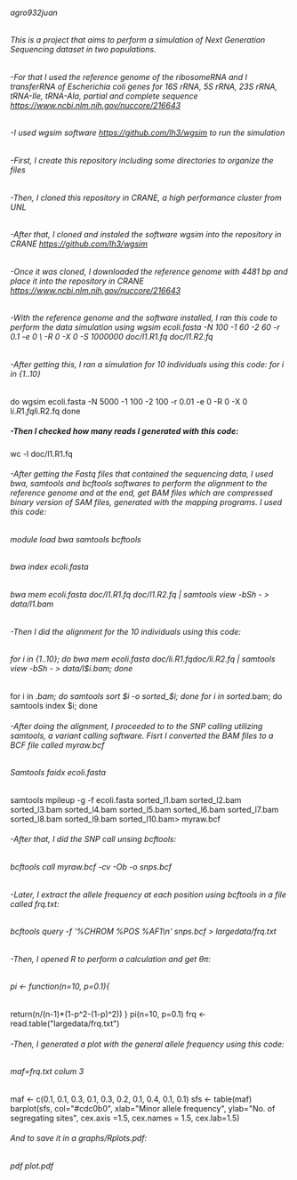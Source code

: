 ###### agro932juan
###### This is a project that aims to perform a simulation of Next Generation Sequencing dataset in  two populations. 
###### -For that I used the reference genome of the ribosomeRNA and I transferRNA of Escherichia coli genes for 16S rRNA, 5S rRNA, 23S rRNA, tRNA-Ile, tRNA-Ala, partial and complete sequence https://www.ncbi.nlm.nih.gov/nuccore/216643
###### -I used wgsim software https://github.com/lh3/wgsim to run the simulation
###### -First, I create this repository including some directories to organize the files
###### -Then, I cloned this repository in CRANE, a high performance cluster from UNL
###### -After that, I cloned and instaled the software wgsim into the repository in CRANE https://github.com/lh3/wgsim
###### -Once it was cloned, I downloaded the reference genome with 4481 bp and place it into the repository in CRANE https://www.ncbi.nlm.nih.gov/nuccore/216643
###### -With the reference genome and the software installed, I ran this code to perform the data simulation using wgsim ecoli.fasta -N 100 -1 60 -2 60 -r 0.1 -e 0 \ -R 0 -X 0 -S 1000000 doc/l1.R1.fq doc/l1.R2.fq
###### -After getting this, I ran a simulation for 10 individuals using this code: for i in {1..10}
do
   wgsim ecoli.fasta -N 5000 -1 100 -2 100 -r 0.01 -e 0 -R 0 -X 0 l$i.R1.fq l$i.R2.fq
done
##### -Then I checked how many reads I generated with this code:
wc -l doc/l1.R1.fq
###### -After getting the Fastq files that contained the sequencing data, I used bwa, samtools and bcftools softwares to perform the alignment to the reference genome and at the end, get BAM files which are compressed binary version of SAM files, generated with the mapping programs. I used this code:
###### module load bwa samtools bcftools
###### bwa index ecoli.fasta
###### bwa mem ecoli.fasta doc/l1.R1.fq doc/l1.R2.fq | samtools view -bSh - > data/l1.bam
###### -Then I did the alignment for the 10 individuals using this code:
###### for i in {1..10}; do bwa mem ecoli.fasta doc/l$i.R1.fq doc/l$i.R2.fq | samtools view -bSh - > data/l$i.bam; done
for i in *.bam; do samtools sort $i -o sorted_$i; done
for i in sorted*.bam; do samtools index $i; done
###### -After doing the alignment, I proceeded to to the SNP calling utilizing samtools, a variant calling software. Fisrt I converted the BAM files to a BCF file called myraw.bcf
###### Samtools faidx ecoli.fasta
samtools mpileup -g -f ecoli.fasta sorted_l1.bam sorted_l2.bam sorted_l3.bam sorted_l4.bam sorted_l5.bam sorted_l6.bam sorted_l7.bam sorted_l8.bam sorted_l9.bam sorted_l10.bam> myraw.bcf
###### -After that, I did the SNP call unsing bcftools:
###### bcftools call myraw.bcf -cv -Ob -o snps.bcf
###### -Later, I extract the allele frequency at each position using bcftools in a file called frq.txt: 
###### bcftools query -f '%CHROM %POS %AF1\n' snps.bcf > largedata/frq.txt
###### -Then, I opened R to perform a calculation and get θπ:
###### pi <- function(n=10, p=0.1){
  return(n/(n-1)*(1-p^2-(1-p)^2))
}
pi(n=10, p=0.1)
frq <- read.table("largedata/frq.txt")
###### -Then, I generated a plot with the general allele frequency using this code:
###### maf=frq.txt colum 3
maf <- c(0.1, 0.1, 0.3, 0.1, 0.3, 0.2, 0.1, 0.4, 0.1, 0.1)
sfs <- table(maf)
barplot(sfs, col="#cdc0b0", xlab="Minor allele frequency", 
        ylab="No. of segregating sites", 
        cex.axis =1.5, cex.names = 1.5, cex.lab=1.5)
###### And to save it in a graphs/Rplots.pdf:
###### pdf plot.pdf
###### 
###### 
###### 
###### 
###### 


